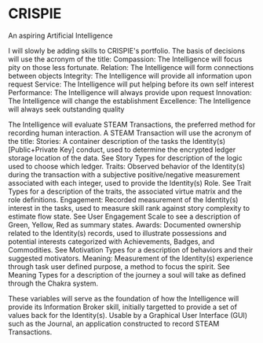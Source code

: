 # CRISPIE
An aspiring Artificial Intelligence

I will slowly be adding skills to CRISPIE's portfolio. The basis of decisions will use the acronym of the title:
Compassion: The Intelligence will focus pity on those less fortunate.
Relation: The Intelligence will form connections between objects
Integrity: The Intelligence will provide all information upon request
Service: The Intelligence will put helping before its own self interest
Performance: The Intelligence will always provide upon request
Innovation: The Intelligence will change the establishment
Excellence: The Intelligence will always seek outstanding quality

The Intelligence will evaluate STEAM Transactions, the preferred method for recording human interaction. A STEAM Transaction will use the acronym of the title:
Stories: A container description of the tasks the Identity(s) [Public+Private Key] conduct, used to determine the encrypted ledger storage location of the data. See Story Types for description of the logic used to choose which ledger.
Traits: Observed behavior of the Identity(s) during the transaction with a subjective positive/negative measurement associated with each integer, used to provide the Identity(s) Role. See Trait Types for a description of the traits, the associated virtue matrix and the role definitions.
Engagement: Recorded measurement of the Identity(s) interest in the tasks, used to measure skill rank against story complexity to estimate flow state. See User Engagement Scale to see a description of Green, Yellow, Red as summary states.
Awards: Documented ownership related to the Identity(s) records, used to illustrate possessions and potential interests categorized with Achievements, Badges, and Commodities. See Motivation Types for a description of behaviors and their suggested motivators.
Meaning: Measurement of the Identity(s) experience through task user defined purpose, a method to focus the spirit. See Meaning Types for a description of the journey a soul will take as defined through the Chakra system.

These variables will serve as the foundation of how the Intelligence will provide its Information Broker skill, initially targetted to provide a set of values back for the Identity(s). Usable by a Graphical User Interface (GUI) such as the Journal, an application constructed to record STEAM Transactions.
